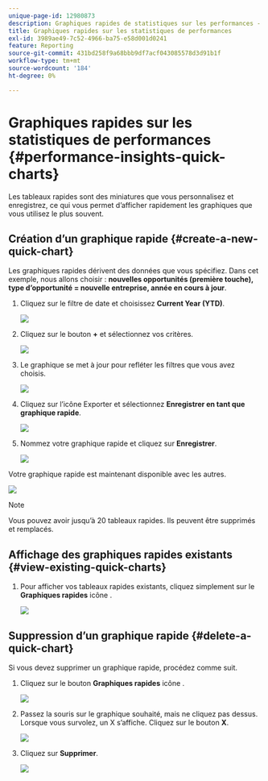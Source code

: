 ```yaml
---
unique-page-id: 12980873
description: Graphiques rapides de statistiques sur les performances - Documents Marketo - Documentation du produit
title: Graphiques rapides sur les statistiques de performances
exl-id: 3989ae49-7c52-4966-ba75-e58d001d0241
feature: Reporting
source-git-commit: 431bd258f9a68bbb9df7acf043085578d3d91b1f
workflow-type: tm+mt
source-wordcount: '184'
ht-degree: 0%

---
```


# Graphiques rapides sur les statistiques de performances {#performance-insights-quick-charts}

Les tableaux rapides sont des miniatures que vous personnalisez et enregistrez, ce qui vous permet d’afficher rapidement les graphiques que vous utilisez le plus souvent.

## Création d’un graphique rapide {#create-a-new-quick-chart}

Les graphiques rapides dérivent des données que vous spécifiez. Dans cet exemple, nous allons choisir : **nouvelles opportunités (première touche), type d’opportunité = nouvelle entreprise, année en cours à jour**.

1. Cliquez sur le filtre de date et choisissez **Current Year (YTD)**.

   ![](assets/1-2.png)

1. Cliquez sur le bouton **+** et sélectionnez vos critères.

   ![](assets/2-2.png)

1. Le graphique se met à jour pour refléter les filtres que vous avez choisis.

   ![](assets/3-3.png)

1. Cliquez sur l’icône Exporter et sélectionnez **Enregistrer en tant que graphique rapide**.

   ![](assets/4-2.png)

1. Nommez votre graphique rapide et cliquez sur **Enregistrer**.

   ![](assets/5-3.png)

Votre graphique rapide est maintenant disponible avec les autres.

![](assets/6-3.png)

>[!NOTE]
>
>Vous pouvez avoir jusqu’à 20 tableaux rapides. Ils peuvent être supprimés et remplacés.

## Affichage des graphiques rapides existants {#view-existing-quick-charts}

1. Pour afficher vos tableaux rapides existants, cliquez simplement sur le **Graphiques rapides** icône .

   ![](assets/7-1.png)

## Suppression d’un graphique rapide {#delete-a-quick-chart}

Si vous devez supprimer un graphique rapide, procédez comme suit.

1. Cliquez sur le bouton **Graphiques rapides** icône .

   ![](assets/8-1.png)

1. Passez la souris sur le graphique souhaité, mais ne cliquez pas dessus. Lorsque vous survolez, un X s’affiche. Cliquez sur le bouton **X**.

   ![](assets/9-2.png)

1. Cliquez sur **Supprimer**.

   ![](assets/10-1.png)

